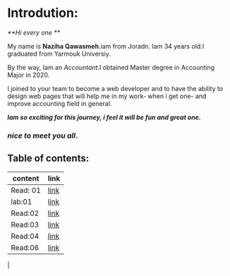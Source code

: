 # Introdution: 
 _**Hi every one **_

My name is **Naziha Qawasmeh**.iam from Joradn. Iam 34 years old.I graduated from Yarmouk Universiy. 

By the way, Iam an *Accountant*.I obtained Master degree in Accounting Major in 2020.

I joined to your team to become a web developer and to have the ability to design web pages that will help me in my work- when i get one- and improve accounting field in general.

_**Iam so exciting for this journey, i feel it will be fun and great one.**_

### *nice to meet you all*.



## Table of contents:

|  content       | link |
| ----------    | ----------- |
| Read: 01       | [link](https://replit.com/@naziha1986/reading-notesmd#Read:01.md) |
| lab:01         |[link](https://replit.com/@naziha1986/reading-notesmd#lab01.md)        |
|Read:02|[link](https://replit.com/@naziha1986/reading-notesmd#Read:02.md)
|Read:03 | [link](https://replit.com/@naziha1986/reading-notesmd#Read:03.md)|
|Read:04| [link](https://replit.com/@naziha1986/reading-notesmd#Read:04.md)|
|Read:06|[link](https://replit.com/@naziha1986/reading-notesmd#Read:06.md)
|


